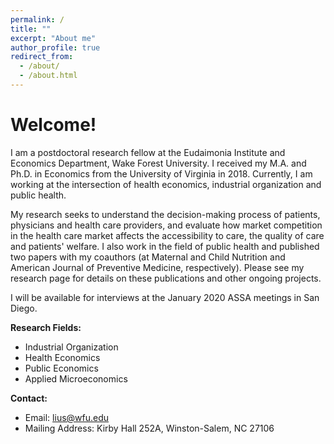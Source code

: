 ```yaml
---
permalink: /
title: ""
excerpt: "About me"
author_profile: true
redirect_from: 
  - /about/
  - /about.html
---
```


# Welcome!

I am a postdoctoral research fellow at the Eudaimonia Institute and Economics Department, Wake Forest University. I received my M.A. and Ph.D. in Economics from the University of Virginia in 2018. Currently, I am working at the intersection of health economics, industrial organization and public health.

My research seeks to understand the decision-making process of patients, physicians and health care providers, and evaluate how market competition in the health care market affects the accessibility to care, the quality of care and patients' welfare. I also work in the field of public health and published two papers with my coauthors (at Maternal and Child Nutrition and American Journal of Preventive Medicine, respectively). Please see my research page for details on these publications and other ongoing projects.

I will be available for interviews at the January 2020 ASSA meetings in San Diego.


**Research Fields:**
  - Industrial Organization
  - Health Economics
  - Public Economics
  - Applied Microeconomics

**Contact:**
 - Email: lius@wfu.edu
 - Mailing Address: Kirby Hall 252A, Winston-Salem, NC 27106 
